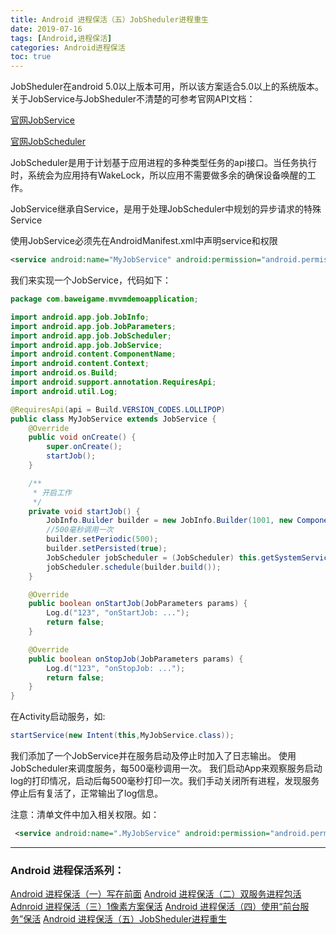 ```yaml
---
title: Android 进程保活（五）JobSheduler进程重生
date: 2019-07-16
tags: [Android,进程保活]
categories: Android进程保活
toc: true
---
```

JobSheduler在android 5.0以上版本可用，所以该方案适合5.0以上的系统版本。
关于JobService与JobSheduler不清楚的可参考官网API文档：

[官网JobService](https://developer.android.google.cn/reference/android/app/job/JobService.html)

[官网JobScheduler](https://developer.android.google.cn/reference/android/app/job/JobScheduler.html)

JobScheduler是用于计划基于应用进程的多种类型任务的api接口。当任务执行时，系统会为应用持有WakeLock，所以应用不需要做多余的确保设备唤醒的工作。

JobService继承自Service，是用于处理JobScheduler中规划的异步请求的特殊Service

<!--more-->

使用JobService必须先在AndroidManifest.xml中声明service和权限

```xml
<service android:name="MyJobService" android:permission="android.permission.BIND_JOB_SERVICE"/ >
```

我们来实现一个JobService，代码如下：
```java
package com.baweigame.mvvmdemoapplication;

import android.app.job.JobInfo;
import android.app.job.JobParameters;
import android.app.job.JobScheduler;
import android.app.job.JobService;
import android.content.ComponentName;
import android.content.Context;
import android.os.Build;
import android.support.annotation.RequiresApi;
import android.util.Log;

@RequiresApi(api = Build.VERSION_CODES.LOLLIPOP)
public class MyJobService extends JobService {
    @Override
    public void onCreate() {
        super.onCreate();
        startJob();
    }

    /**
     * 开启工作
     */
    private void startJob() {
        JobInfo.Builder builder = new JobInfo.Builder(1001, new ComponentName(getPackageName(), MyJobService.class.getName()));
        //500毫秒调用一次
        builder.setPeriodic(500);
        builder.setPersisted(true);
        JobScheduler jobScheduler = (JobScheduler) this.getSystemService(Context.JOB_SCHEDULER_SERVICE);
        jobScheduler.schedule(builder.build());
    }

    @Override
    public boolean onStartJob(JobParameters params) {
        Log.d("123", "onStartJob: ...");
        return false;
    }

    @Override
    public boolean onStopJob(JobParameters params) {
        Log.d("123", "onStopJob: ...");
        return false;
    }
}

```

在Activity启动服务，如:
```java
startService(new Intent(this,MyJobService.class));
```

我们添加了一个JobService并在服务启动及停止时加入了日志输出。
使用JobScheduler来调度服务，每500毫秒调用一次。
我们启动App来观察服务启动log的打印情况，启动后每500毫秒打印一次。我们手动关闭所有进程，发现服务停止后有复活了，正常输出了log信息。

注意：清单文件中加入相关权限。如：
```xml
 <service android:name=".MyJobService" android:permission="android.permission.BIND_JOB_SERVICE"></service>
```

---
### Android 进程保活系列：

[Android 进程保活（一）写在前面](http://www.zydeveloper.com/2019/07/15/processlive1/)
[Android 进程保活（二）双服务进程包活](http://www.zydeveloper.com/2019/07/15/processlive2/)
[Adnroid 进程保活（三）1像素方案保活](http://www.zydeveloper.com/2019/07/15/processlive3/)
[Android 进程保活（四）使用“前台服务”保活](http://www.zydeveloper.com/2019/07/16/processlive4/)
[Android 进程保活（五）JobSheduler进程重生](http://www.zydeveloper.com/2019/07/16/processlive5/)